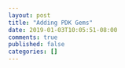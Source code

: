 ```yaml
---
layout: post
title: "Adding PDK Gems"
date: 2019-01-03T10:05:51-08:00
comments: true
published: false
categories: []
---
```

